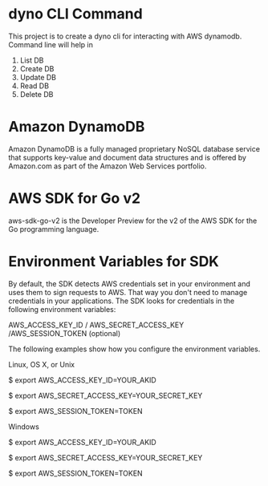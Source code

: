 # dyno CLI Command

This project is to create a dyno cli for interacting with AWS dynamodb. Command line will help in
  1) List DB
  2) Create DB
  3) Update DB
  4) Read DB
  5) Delete DB

# Amazon DynamoDB

Amazon DynamoDB is a fully managed proprietary NoSQL database service that supports key-value and document data structures and is offered by Amazon.com as part of the Amazon Web Services portfolio.

# AWS SDK for Go v2

aws-sdk-go-v2 is the Developer Preview for the v2 of the AWS SDK for the Go programming language.

# Environment Variables for SDK

By default, the SDK detects AWS credentials set in your environment and uses them to sign requests to AWS. That way you don't need to manage credentials in your applications. The SDK looks for credentials in the following environment variables:

AWS_ACCESS_KEY_ID / AWS_SECRET_ACCESS_KEY /AWS_SESSION_TOKEN (optional)

The following examples show how you configure the environment variables.

Linux, OS X, or Unix

$ export AWS_ACCESS_KEY_ID=YOUR_AKID

$ export AWS_SECRET_ACCESS_KEY=YOUR_SECRET_KEY

$ export AWS_SESSION_TOKEN=TOKEN

Windows

$ export AWS_ACCESS_KEY_ID=YOUR_AKID

$ export AWS_SECRET_ACCESS_KEY=YOUR_SECRET_KEY

$ export AWS_SESSION_TOKEN=TOKEN
